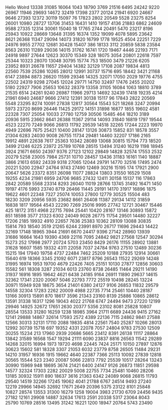 Hello Wolrd
13338
31085
16064
1043
18790
3769
21516
6495
24242
9220
26967
11946
29693
14672
32419
17398
2377
20124
21941
6920
24667
9646
27393
12372
30119
15097
76
17823
2802
20549
5528
23275
8254
26001
10980
28727
13706
31453
16431
1410
19157
4136
21883
6862
24609
9588
27335
12314
30061
15040
18
17765
2744
20491
5470
23217
8196
25943
10922
28669
13648
31395
16374
1352
19099
4078
5895
23642
8621
26368
11347
29094
14073
31820
16799
1778
19525
4504
22251
7229
24976
9955
27702
12681
30428
15407
386
18133
3112
20859
5838
23584
8563
26310
11289
29036
14015
31762
16741
1720
19467
4446
22193
7171
24918
9897
27644
12623
30370
15349
328
18075
3054
20801
22618
7597
25344
10323
28070
13048
30795
15774
753
18500
3479
21226
6205
23952
8931
26678
11657
29404
14382
32129
17108
2087
19834
4813
22560
7539
25286
10265
28012
12991
30737
15716
695
18442
3421
21168
6147
23894
8873
26620
11599
29346
14325
32071
17050
2029
19776
4755
22502
24319
9298
27045
12024
29771
14750
32497
17476
2455
20202
5180
22927
7906
25653
10632
28379
13358
31105
16084
1063
18810
3789
21535
6514
24261
9240
26987
11966
29713
14692
32439
17418
19235
4214
21961
6940
24687
9666
27412
12391
30138
15117
96
17843
2822
20569
5548
23295
8274
10091
27838
12817
30564
15543
521
18268
3247
20994
5973
23720
8699
26446
11425
29172
14151
31898
16877
1855
19602
4581
22328
7307
25054
10033
27780
12759
30506
15485
464
18210
3189
20936
5915
23662
8641
26388
11367
29114
14093
31840
16819
1797
19544
4523
22270
7249
9066
26813
11792
29539
14518
32265
17244
2223
19970
4949
22696
7675
25421
10400
28147
13126
30873
15852
831
18578
3557
21304
6283
24030
9008
26755
11734
29481
14460
32207
17186
2165
19912
4891
22638
7617
25363
10342
28089
13068
30815
15794
773
18520
3499
21246
6225
23972
25789
10768
28515
13494
31240
16219
1198
18945
3924
21671
6650
24397
9376
27123
12102
29849
14828
32574
17553
2532
20279
5258
23005
7984
25731
10710
28457
13436
31183
16161
1140
18887
3866
21613
6592
24339
9318
27065
12044
29791
14770
32516
17495
2474
20221
5200
22947
24764
9743
27490
12469
30216
15195
174
17921
2900
20647
5626
23372
8351
26098
11077
28824
13803
31550
16529
1508
19255
4234
21981
6959
24706
9685
27432
12411
30158
15137
116
17863
2842
20589
5568
23314
8293
26040
11019
28766
13745
31492
16471
1450
19197
4176
5993
23740
8719
26466
11445
29191
14170
31917
16896
1875
19622
4601
22348
7327
25074
10053
27800
12779
30525
15504
483
18230
3209
20956
5935
23682
8661
26408
11387
29134
14112
31859
16838
1817
19564
4543
22290
7269
25016
9995
27742
12721
30467
15446
425
18172
3151
4968
22715
7694
25441
10420
28167
13146
30893
15872
851
18598
3577
21323
6302
24049
9028
26775
11754
29501
14480
32227
17206
2185
19932
4910
22657
7636
25383
10362
28109
13088
30835
15814
793
18540
3519
21265
6244
23991
8970
26717
11696
29443
14422
32169
17148
18965
3944
21691
6670
24417
9396
27142
28960
13939
31686
16664
1643
19390
4369
22116
7095
24842
9821
27568
12547
30294
15273
252
17998
2977
20724
5703
23450
8429
26176
11155
28902
13881
31628
16607
1585
19332
4311
22058
7037
24784
9763
27510
12489
30236
15215
194
17940
19758
4737
22484
7462
25209
10188
27935
12914
30661
15640
619
18366
3345
21092
6071
23817
8796
26543
11522
29269
14248
31995
16974
1953
19700
4679
22426
7405
25151
10130
27877
12856
30603
15582
561
18308
3287
21034
6013
23760
8738
26485
11464
29211
14190
31937
16916
1895
19642
4621
6438
24185
9164
26911
11890
29637
14615
32362
17341
2320
20067
5046
22793
7772
25519
10498
28245
13224
30971
15949
928
18675
3654
21401
6380
24127
9106
26853
11832
29579
14558
32304
17283
2262
20009
4988
22735
7714
25461
10440
28187
13166
30913
15891
870
18617
3596
21343
23160
8139
25886
10865
28612
13591
31338
16317
1296
19043
4022
21768
6747
24494
9473
27220
12199
29946
14925
32672
17651
2630
20377
5356
23102
8081
25828
10807
28554
13533
31280
16259
1238
18985
3964
21711
6689
24436
9415
27162
12141
29888
14867
32614
17593
2572
4389
22136
7115
24862
9841
27588
12566
30313
32131
17110
2088
19835
4814
22561
7540
25287
10266
28013
12992
30739
15718
697
19352
4331
22078
7057
24804
9783
27530
12509
30255
15234
213
17960
2939
20686
5665
23412
8391
26138
11117
28864
13842
31589
16568
1547
19294
21111
6090
23837
8816
26563
11542
29289
14268
32015
16994
1973
19720
4698
22445
7424
25171
10150
27897
12876
30623
15602
581
18328
3307
21053
6032
23779
8758
26505
11484
29231
14210
31957
16936
1915
19662
4640
22387
7366
25113
10092
27839
12818
30565
15544
523
2340
20087
5066
22813
7792
25539
10517
28264
13243
30990
15969
948
18695
3674
21421
6400
24147
9126
26873
11851
29598
14577
32324
17303
2282
20029
5008
22755
7734
25481
10460
28206
13185
30932
15911
890
18637
3616
21363
6342
24089
9068
26815
11793
29540
14519
32266
17245
19062
4041
21788
6767
24514
9493
27240
12219
29966
14945
32692
17671
2649
20396
5375
23122
8101
25848
10827
28574
13553
31300
16279
1258
19004
3983
21730
6709
24456
9435
27182
12161
29908
14887
32634
17613
2591
20338
5317
23064
8043
25790
10769
28516
13495
31242
16221
1200
18947
20764
5743
23490

